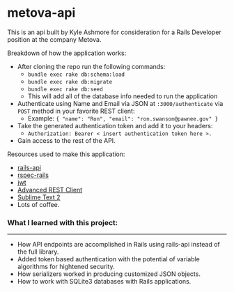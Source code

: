 # metova-api

This is an api built by Kyle Ashmore for consideration for a Rails Developer position at the company Metova.



Breakdown of how the application works:
  - After cloning the repo run the following commands:
    - `bundle exec rake db:schema:load`
    - `bundle exec rake db:migrate`
    - `bundle exec rake db:seed`
    - This will add all of the database info needed to run the application
  - Authenticate using Name and Email via JSON at `:3000/authenticate` via `POST` method in your favorite REST client:
    - Example: ` { "name": "Ron", "email": "ron.swanson@pawnee.gov" } `
  - Take the generated authentication token and add it to your headers: 
     - `Authorization: Bearer < insert authentication token here >.`
  - Gain access to the rest of the API.

Resources used to make this application:
  - [rails-api](https://github.com/rails-api/rails-api)
  - [rspec-rails](https://github.com/rspec/rspec-rails)
  - [jwt](https://github.com/jwt/ruby-jwt)
  - [Advanced REST Client](https://chrome.google.com/webstore/detail/advanced-rest-client/hgmloofddffdnphfgcellkdfbfbjeloo)
  - [Sublime Text 2](http://www.sublimetext.com/2)
  - Lots of coffee.

### What I learned with this project:
---
- How API endpoints are accomplished in Rails using rails-api instead of the full library.
- Added token based authentication with the potential of variable algorithms for hightened security.
- How serializers worked in producing customized JSON objects.
- How to work with SQLite3 databases with Rails applications.
  


